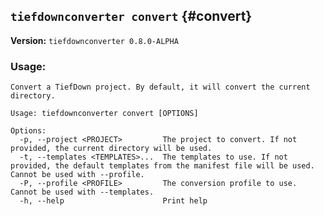 ## `tiefdownconverter convert` {#convert}

**Version:** `tiefdownconverter 0.8.0-ALPHA`

### Usage:
```
Convert a TiefDown project. By default, it will convert the current directory.

Usage: tiefdownconverter convert [OPTIONS]

Options:
  -p, --project <PROJECT>         The project to convert. If not provided, the current directory will be used.
  -t, --templates <TEMPLATES>...  The templates to use. If not provided, the default templates from the manifest file will be used. Cannot be used with --profile.
  -P, --profile <PROFILE>         The conversion profile to use. Cannot be used with --templates.
  -h, --help                      Print help
```

